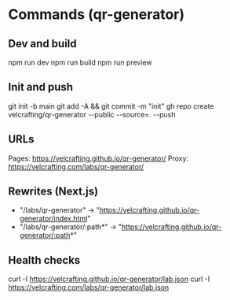 # Commands (qr-generator)

## Dev and build
npm run dev
npm run build
npm run preview

## Init and push
git init -b main
git add -A && git commit -m "init"
gh repo create velcrafting/qr-generator --public --source=. --push

## URLs
Pages: https://velcrafting.github.io/qr-generator/
Proxy:  https://velcrafting.com/labs/qr-generator/

## Rewrites (Next.js)
- "/labs/qr-generator" -> "https://velcrafting.github.io/qr-generator/index.html"
- "/labs/qr-generator/:path*" -> "https://velcrafting.github.io/qr-generator/:path*"

## Health checks
curl -I https://velcrafting.github.io/qr-generator/lab.json
curl -I https://velcrafting.com/labs/qr-generator/lab.json
